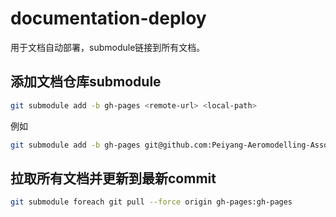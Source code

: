 # documentation-deploy

用于文档自动部署，submodule链接到所有文档。

## 添加文档仓库submodule

```bash
git submodule add -b gh-pages <remote-url> <local-path>
```

例如
    
```bash
git submodule add -b gh-pages git@github.com:Peiyang-Aeromodelling-Association/visual_framework.git visual_framework
```

## 拉取所有文档并更新到最新commit

```bash
git submodule foreach git pull --force origin gh-pages:gh-pages
```